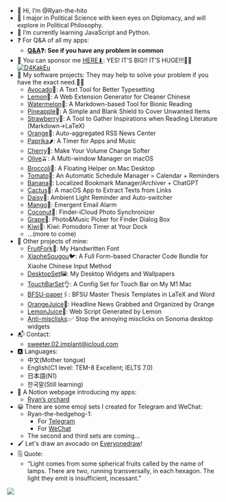 - 👋 Hi, I’m @Ryan-the-hito
- 👀 I major in Political Science with keen eyes on Diplomacy, and will explore in Political Philosophy.
- 🌱 I’m currently learning JavaScript and Python.
- ❓ For Q&A of all my apps:
	- **[Q&A](https://github.com/Ryan-the-hito/Q-A)❓: See if you have any problem in common**
- 🥹 You can sponsor me [HERE⬇](https://www.buymeacoffee.com/ryanthehito): YES! IT’S BIG!! IT’S HUGE!!!👀🥰
[![D4KakEu](https://i.imgur.com/D4KakEu.png)](https://www.buymeacoffee.com/ryanthehito)
- 📂 My software projects: They may help to solve your problem if you have the exact need.🧰💪
	- [Avocado](https://github.com/Ryan-the-hito/Avocado)🥑: A Text Tool for Better Typesetting
	- [Lemon](https://github.com/Ryan-the-hito/Lemon)🍋: A Web Extension Generator for Cleaner Chinese
	- [Watermelon](https://github.com/Ryan-the-hito/Watermelon)🍉: A Markdown-based Tool for Bionic Reading
	- [Pineapple](https://github.com/Ryan-the-hito/Pineapple)🍍: A Simple and Blank Shield to Cover Unwanted Items
	- [Strawberry](https://github.com/Ryan-the-hito/Strawberry)🍓: A Tool to Gather Inspirations when Reading Literature (Markdown→LaTeX)
	- [Orange](https://github.com/Ryan-the-hito/Orange)🍊: Auto-aggregated RSS News Center
	- [Paprika](https://github.com/Ryan-the-hito/Paprika)🌶️: A Timer for Apps and Music
	- [Cherry](https://github.com/Ryan-the-hito/Cherry)🍒: Make Your Volume Change Softer
	- [Olive](https://github.com/Ryan-the-hito/Olive)🫒: A Multi-window Manager on macOS
	- [Broccoli](https://github.com/Ryan-the-hito/Broccoli)🥦: A Floating Helper on Mac Desktop
	- [Tomato](https://github.com/Ryan-the-hito/Tomato)🍅: An Automatic Schedule Manager = Calendar + Reminders
	- [Banana](https://github.com/Ryan-the-hito/Banana)🍌: Localized Bookmark Manager/Archiver + ChatGPT
	- [Cactus](https://github.com/Ryan-the-hito/Cactus)🌵: A macOS App to Extract Texts from Links
	- [Daisy](https://github.com/Ryan-the-hito/Daisy)🌼: Ambient Light Reminder and Auto-switcher
	- [Mango](https://github.com/Ryan-the-hito/Mango)🥭: Emergent Email Alarm
	- [Coconut](https://github.com/Ryan-the-hito/Coconut)🥥: Finder-iCloud Photo Synchronizer
	- [Grape](https://github.com/Ryan-the-hito/Grape)🍇: Photo&Music Picker for Finder Dialog Box
	- [Kiwi](https://github.com/Ryan-the-hito/Kiwi)🥝: Kiwi: Pomodoro Timer at Your Dock
	- ...(more to come)
- 📂 Other projects of mine:
	- [FruitFork](https://github.com/Ryan-the-hito/FruitFork)🍴: My Handwritten Font
	- [XiaoheSougou](https://github.com/Ryan-the-hito/XiaoheSougou)🐦: A Full Form-based Character Code Bundle for Xiaohe Chinese Input Method
	- [DesktopSet](https://github.com/Ryan-the-hito/DesktopSet)🖼️: My Desktop Widgets and Wallpapers
	- [TouchBarSet](https://github.com/Ryan-the-hito/TouchBarSet)👌: A Config Set for Touch Bar on My M1 Mac
	- [BFSU-paper](https://github.com/Ryan-the-hito/BFSU-paper)🖇️: BFSU Master Thesis Templates in LaTeX and Word
	- [OrangeJuice](https://github.com/Ryan-the-hito/OrangeJuice)🧃: Headline News Grabbed and Organized by Orange
	- [LemonJuice](https://github.com/Ryan-the-hito/LemonJuice)🥤: Web Script Generated by Lemon
	- [Anti-misclisks](https://github.com/Ryan-the-hito/Anti-misclisks):✅ Stop the annoying misclicks on Sonoma desktop widgets
- 📬 Contact: 
	- sweeter.02.implant@icloud.com
- 🅰️ Languages:
	- 中文(Mother tongue)
	- English(C1 level: TEM-8 Excellent; IELTS 7.0)
	- 日本語(N1)
    - 한국말(Still learning)
- 🔖 A Notion webpage introducing my apps:
	- [Ryan’s orchard](https://sun-feeling-4b6.notion.site/Ryan-69ee627c6f24468785450e61288f2c71?pvs=4)
- 😀 There are some emoji sets I created for Telegram and WeChat:
	- Ryan-the-hedgehog-1:  
		- For [Telegram](https://t.me/addstickers/Ryanthehedgehog)
		- For [WeChat](https://w.url.cn/s/AOXk2fa)
  	- The second and third sets are coming...
- 🖌️ Let's draw an avocado on [Everyonedraw](https://everyonedraw.com/19/905/52)!
- 🗒 Quote:
	- “Light comes from some spherical fruits called by the name of lamps. There are two, running transversally, in each hexagon. The light they emit is insufficient, incessant.”
<p align=“center">
	<img src="https://i.imgur.com/2BsY78N.png"/>
</p>

<!---
Ryan-the-hito/Ryan-the-hito is a ✨ special ✨ repository because its `README.md` (this file) appears on your GitHub profile.
You can click the Preview link to take a look at your changes.
--->
